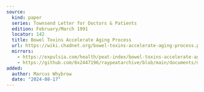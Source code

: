 ```yaml
---
source:
  kind: paper
  series: Townsend Letter for Doctors & Patients
  edition: February/March 1991
  locator: 142
  title: Bowel Toxins Accelerate Aging Process
  url: https://wiki.chadnet.org/bowel-toxins-accelerate-aging-process.pdf
  mirrors:
    - https://expulsia.com/health/peat-index/bowel-toxins-accelerate-aging-process.pdf
    - https://github.com/0x2447196/raypeatarchive/blob/main/documents/newsletters/bowel-toxins-accelerate-aging-process.txt
added:
  author: Marcus Whybrow
  date: "2024-08-17"
---
```

